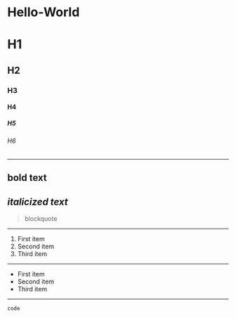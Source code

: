 # Hello-World

# H1
## H2
### H3
#### H4
##### H5
###### H6
---
**bold text**
---
*italicized text*
---
> blockquote
---

1. First item
2. Second item
3. Third item

---

- First item
- Second item
- Third item
---
`code`
